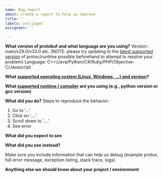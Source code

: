 ```yaml
---
name: Bug report
about: Create a report to help us improve
title: ''
labels: untriaged
assignees: ''

---
```


<!--

NOTE: this form is for bug reports only.
For questions or troubleshooting, please post on the protobuf mailing list:
https://groups.google.com/forum/#!forum/protobuf 
Stack Overflow is also a useful if unofficial resource https://stackoverflow.com/questions/tagged/protocol-buffers
-->

**What version of protobuf and what language are you using?**
Version: main/v29.0/v33.0 etc. (NOTE: please try updating to the [latest supported version](https://protobuf.dev/support/version-support/) of protoc/runtime possible beforehand to attempt to resolve your problem)
Language: C++/Java/Python/C#/Ruby/PHP/Objective-C/Javascript

**What [supported operating system (Linux, Windows, ...) and version](https://github.com/google/oss-policies-info/tree/main)?**

**What [supported runtime / compiler](https://github.com/google/oss-policies-info/tree/main) are you using (e.g., python version or gcc version)**

**What did you do?**
Steps to reproduce the behavior:
1. Go to '...'
2. Click on '....'
3. Scroll down to '....'
4. See error

**What did you expect to see**

**What did you see instead?**

Make sure you include information that can help us debug (example protos, full error message, exception listing, stack trace, logs).

**Anything else we should know about your project / environment**

